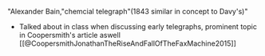 "Alexander Bain,"chemcial telegraph"(1843 similar in concept to Davy's)"
- Talked about in class when discussing early telegraphs, prominent topic in Coopersmith's article aswell 
[[@CoopersmithJonathanTheRiseAndFallOfTheFaxMachine2015]]